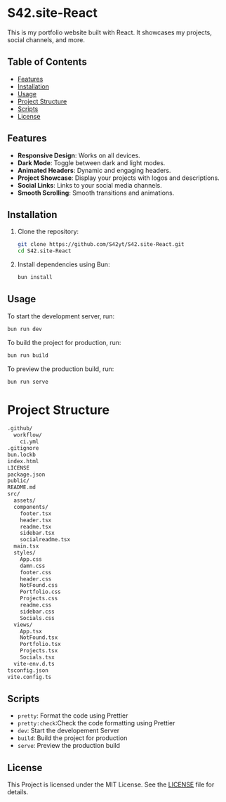 # S42.site-React

This is my portfolio website built with React. It showcases my projects, social channels, and more.

## Table of Contents

- [Features](#features)
- [Installation](#installation)
- [Usage](#usage)
- [Project Structure](#project-structure)
- [Scripts](#scripts)
- [License](#license)

## Features

- **Responsive Design**: Works on all devices.
- **Dark Mode**: Toggle between dark and light modes.
- **Animated Headers**: Dynamic and engaging headers.
- **Project Showcase**: Display your projects with logos and descriptions.
- **Social Links**: Links to your social media channels.
- **Smooth Scrolling**: Smooth transitions and animations.

## Installation

1. Clone the repository:

   ```sh
   git clone https://github.com/S42yt/S42.site-React.git
   cd S42.site-React
   ```

2. Install dependencies using Bun:
   ```sh
   bun install
   ```

## Usage

To start the development server, run:

```sh
bun run dev
```

To build the project for production, run:

```sh
bun run build
```

To preview the production build, run:

```sh
bun run serve
```

# Project Structure

```sh
.github/
  workflow/
    ci.yml
.gitignore
bun.lockb
index.html
LICENSE
package.json
public/
README.md
src/
  assets/
  components/
    footer.tsx
    header.tsx
    readme.tsx
    sidebar.tsx
    socialreadme.tsx
  main.tsx
  styles/
    App.css
    damn.css
    footer.css
    header.css
    NotFound.css
    Portfolio.css
    Projects.css
    readme.css
    sidebar.css
    Socials.css
  views/
    App.tsx
    NotFound.tsx
    Portfolio.tsx
    Projects.tsx
    Socials.tsx
  vite-env.d.ts
tsconfig.json
vite.config.ts
```

## Scripts

- `pretty`: Format the code using Prettier
- `pretty:check`:Check the code formatting using Prettier
- `dev`: Start the developement Server
- `build`: Build the project for production
- `serve`: Preview the production build

## License

This Project is licensed under the MIT License.
See the [LICENSE](License) file for details.
